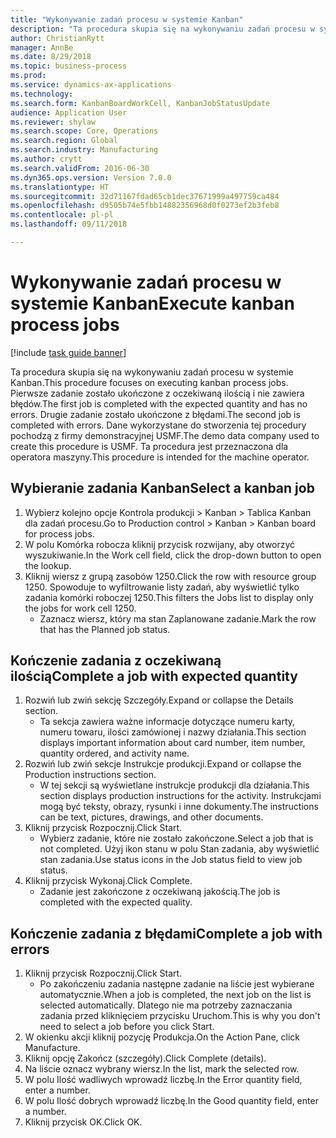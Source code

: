 ```yaml
--- 
title: "Wykonywanie zadań procesu w systemie Kanban"
description: "Ta procedura skupia się na wykonywaniu zadań procesu w systemie Kanban."
author: ChristianRytt
manager: AnnBe
ms.date: 8/29/2018
ms.topic: business-process
ms.prod: 
ms.service: dynamics-ax-applications
ms.technology: 
ms.search.form: KanbanBoardWorkCell, KanbanJobStatusUpdate
audience: Application User
ms.reviewer: shylaw
ms.search.scope: Core, Operations
ms.search.region: Global
ms.search.industry: Manufacturing
ms.author: crytt
ms.search.validFrom: 2016-06-30
ms.dyn365.ops.version: Version 7.0.0
ms.translationtype: HT
ms.sourcegitcommit: 32d71167fdad65cb1dec37671999a497759ca484
ms.openlocfilehash: d9505b74e5fbb14882356968d0f0273ef2b3feb8
ms.contentlocale: pl-pl
ms.lasthandoff: 09/11/2018

---
```

# <a name="execute-kanban-process-jobs"></a><span data-ttu-id="90a3f-103">Wykonywanie zadań procesu w systemie Kanban</span><span class="sxs-lookup"><span data-stu-id="90a3f-103">Execute kanban process jobs</span></span>

[!include [task guide banner](../../includes/task-guide-banner.md)]

<span data-ttu-id="90a3f-104">Ta procedura skupia się na wykonywaniu zadań procesu w systemie Kanban.</span><span class="sxs-lookup"><span data-stu-id="90a3f-104">This procedure focuses on executing kanban process jobs.</span></span> <span data-ttu-id="90a3f-105">Pierwsze zadanie zostało ukończone z oczekiwaną ilością i nie zawiera błędów.</span><span class="sxs-lookup"><span data-stu-id="90a3f-105">The first job is completed with the expected quantity and has no errors.</span></span> <span data-ttu-id="90a3f-106">Drugie zadanie zostało ukończone z błędami.</span><span class="sxs-lookup"><span data-stu-id="90a3f-106">The second job is completed with errors.</span></span> <span data-ttu-id="90a3f-107">Dane wykorzystane do stworzenia tej procedury pochodzą z firmy demonstracyjnej USMF.</span><span class="sxs-lookup"><span data-stu-id="90a3f-107">The demo data company used to create this procedure is USMF.</span></span> <span data-ttu-id="90a3f-108">Ta procedura jest przeznaczona dla operatora maszyny.</span><span class="sxs-lookup"><span data-stu-id="90a3f-108">This procedure is intended for the machine operator.</span></span>


## <a name="select-a-kanban-job"></a><span data-ttu-id="90a3f-109">Wybieranie zadania Kanban</span><span class="sxs-lookup"><span data-stu-id="90a3f-109">Select a kanban job</span></span>
1. <span data-ttu-id="90a3f-110">Wybierz kolejno opcje Kontrola produkcji > Kanban > Tablica Kanban dla zadań procesu.</span><span class="sxs-lookup"><span data-stu-id="90a3f-110">Go to Production control > Kanban > Kanban board for process jobs.</span></span>
2. <span data-ttu-id="90a3f-111">W polu Komórka robocza kliknij przycisk rozwijany, aby otworzyć wyszukiwanie.</span><span class="sxs-lookup"><span data-stu-id="90a3f-111">In the Work cell field, click the drop-down button to open the lookup.</span></span>
3. <span data-ttu-id="90a3f-112">Kliknij wiersz z grupą zasobów 1250.</span><span class="sxs-lookup"><span data-stu-id="90a3f-112">Click the row with resource group 1250.</span></span> <span data-ttu-id="90a3f-113">Spowoduje to wyfiltrowanie listy zadań, aby wyświetlić tylko zadania komórki roboczej 1250.</span><span class="sxs-lookup"><span data-stu-id="90a3f-113">This filters the Jobs list to display only the jobs for work cell 1250.</span></span>
    * <span data-ttu-id="90a3f-114">Zaznacz wiersz, który ma stan Zaplanowane zadanie.</span><span class="sxs-lookup"><span data-stu-id="90a3f-114">Mark the row that has the Planned job status.</span></span>  

## <a name="complete-a-job-with-expected-quantity"></a><span data-ttu-id="90a3f-115">Kończenie zadania z oczekiwaną ilością</span><span class="sxs-lookup"><span data-stu-id="90a3f-115">Complete a job with expected quantity</span></span>
1. <span data-ttu-id="90a3f-116">Rozwiń lub zwiń sekcję Szczegóły.</span><span class="sxs-lookup"><span data-stu-id="90a3f-116">Expand or collapse the Details section.</span></span>
    * <span data-ttu-id="90a3f-117">Ta sekcja zawiera ważne informacje dotyczące numeru karty, numeru towaru, ilości zamówionej i nazwy działania.</span><span class="sxs-lookup"><span data-stu-id="90a3f-117">This section displays important information about card number, item number, quantity ordered, and activity name.</span></span>  
2. <span data-ttu-id="90a3f-118">Rozwiń lub zwiń sekcje Instrukcje produkcji.</span><span class="sxs-lookup"><span data-stu-id="90a3f-118">Expand or collapse the Production instructions section.</span></span>
    * <span data-ttu-id="90a3f-119">W tej sekcji są wyświetlane instrukcje produkcji dla działania.</span><span class="sxs-lookup"><span data-stu-id="90a3f-119">This section displays production instructions for the activity.</span></span> <span data-ttu-id="90a3f-120">Instrukcjami mogą być teksty, obrazy, rysunki i inne dokumenty.</span><span class="sxs-lookup"><span data-stu-id="90a3f-120">The instructions can be text, pictures, drawings, and other documents.</span></span>  
3. <span data-ttu-id="90a3f-121">Kliknij przycisk Rozpocznij.</span><span class="sxs-lookup"><span data-stu-id="90a3f-121">Click Start.</span></span>
    * <span data-ttu-id="90a3f-122">Wybierz zadanie, które nie zostało zakończone.</span><span class="sxs-lookup"><span data-stu-id="90a3f-122">Select a job that is not completed.</span></span> <span data-ttu-id="90a3f-123">Użyj ikon stanu w polu Stan zadania, aby wyświetlić stan zadania.</span><span class="sxs-lookup"><span data-stu-id="90a3f-123">Use status icons in the Job status field to view job status.</span></span>      
4. <span data-ttu-id="90a3f-124">Kliknij przycisk Wykonaj.</span><span class="sxs-lookup"><span data-stu-id="90a3f-124">Click Complete.</span></span>
    * <span data-ttu-id="90a3f-125">Zadanie jest zakończone z oczekiwaną jakością.</span><span class="sxs-lookup"><span data-stu-id="90a3f-125">The job is completed with the expected quality.</span></span>  

## <a name="complete-a-job-with-errors"></a><span data-ttu-id="90a3f-126">Kończenie zadania z błędami</span><span class="sxs-lookup"><span data-stu-id="90a3f-126">Complete a job with errors</span></span>
1. <span data-ttu-id="90a3f-127">Kliknij przycisk Rozpocznij.</span><span class="sxs-lookup"><span data-stu-id="90a3f-127">Click Start.</span></span>
    * <span data-ttu-id="90a3f-128">Po zakończeniu zadania następne zadanie na liście jest wybierane automatycznie.</span><span class="sxs-lookup"><span data-stu-id="90a3f-128">When a job is completed, the next job on the list is selected automatically.</span></span> <span data-ttu-id="90a3f-129">Dlatego nie ma potrzeby zaznaczania zadania przed kliknięciem przycisku Uruchom.</span><span class="sxs-lookup"><span data-stu-id="90a3f-129">This is why you don't need to select a job before you click Start.</span></span>  
2. <span data-ttu-id="90a3f-130">W okienku akcji kliknij pozycję Produkcja.</span><span class="sxs-lookup"><span data-stu-id="90a3f-130">On the Action Pane, click Manufacture.</span></span>
3. <span data-ttu-id="90a3f-131">Kliknij opcję Zakończ (szczegóły).</span><span class="sxs-lookup"><span data-stu-id="90a3f-131">Click Complete (details).</span></span>
4. <span data-ttu-id="90a3f-132">Na liście oznacz wybrany wiersz.</span><span class="sxs-lookup"><span data-stu-id="90a3f-132">In the list, mark the selected row.</span></span>
5. <span data-ttu-id="90a3f-133">W polu Ilość wadliwych wprowadź liczbę.</span><span class="sxs-lookup"><span data-stu-id="90a3f-133">In the Error quantity field, enter a number.</span></span>
6. <span data-ttu-id="90a3f-134">W polu Ilość dobrych wprowadź liczbę.</span><span class="sxs-lookup"><span data-stu-id="90a3f-134">In the Good quantity field, enter a number.</span></span>
7. <span data-ttu-id="90a3f-135">Kliknij przycisk OK.</span><span class="sxs-lookup"><span data-stu-id="90a3f-135">Click OK.</span></span>


